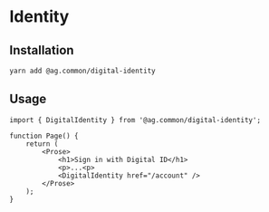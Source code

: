 # Identity

## Installation

```sh
yarn add @ag.common/digital-identity
```

## Usage

```tsx
import { DigitalIdentity } from '@ag.common/digital-identity';

function Page() {
	return (
		<Prose>
			<h1>Sign in with Digital ID</h1>
			<p>...<p>
			<DigitalIdentity href="/account" />
		</Prose>
	);
}
```
